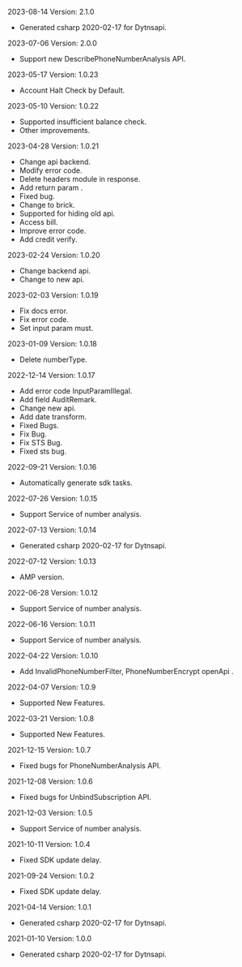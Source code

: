2023-08-14 Version: 2.1.0
- Generated csharp 2020-02-17 for Dytnsapi.

2023-07-06 Version: 2.0.0
- Support new DescribePhoneNumberAnalysis API.

2023-05-17 Version: 1.0.23
- Account Halt Check by Default.

2023-05-10 Version: 1.0.22
- Supported insufficient balance check.
- Other improvements.

2023-04-28 Version: 1.0.21
- Change api backend.
- Modify error code.
- Delete headers module in response.
- Add return param .
- Fixed bug.
- Change to brick.
- Supported for hiding old api.
- Access bill.
- Improve error code.
- Add credit verify.

2023-02-24 Version: 1.0.20
- Change backend api.
- Change to new api.

2023-02-03 Version: 1.0.19
- Fix docs error.
- Fix error code.
- Set input param must.

2023-01-09 Version: 1.0.18
- Delete numberType.

2022-12-14 Version: 1.0.17
- Add error code InputParamIllegal.
- Add field AuditRemark.
- Change new api.
- Add date transform.
- Fixed Bugs.
- Fix Bug.
- Fix STS Bug.
- Fixed sts bug.

2022-09-21 Version: 1.0.16
- Automatically generate sdk tasks.

2022-07-26 Version: 1.0.15
- Support Service of number analysis.

2022-07-13 Version: 1.0.14
- Generated csharp 2020-02-17 for Dytnsapi.

2022-07-12 Version: 1.0.13
- AMP version.

2022-06-28 Version: 1.0.12
- Support Service of number analysis.

2022-06-16 Version: 1.0.11
- Support Service of number analysis.

2022-04-22 Version: 1.0.10
- Add InvalidPhoneNumberFilter, PhoneNumberEncrypt openApi .

2022-04-07 Version: 1.0.9
- Supported New Features.

2022-03-21 Version: 1.0.8
- Supported New Features.

2021-12-15 Version: 1.0.7
- Fixed bugs for PhoneNumberAnalysis API.

2021-12-08 Version: 1.0.6
- Fixed bugs for UnbindSubscription API.

2021-12-03 Version: 1.0.5
- Support Service of number analysis.

2021-10-11 Version: 1.0.4
- Fixed SDK update delay.

2021-09-24 Version: 1.0.2
- Fixed SDK update delay.

2021-04-14 Version: 1.0.1
- Generated csharp 2020-02-17 for Dytnsapi.

2021-01-10 Version: 1.0.0
- Generated csharp 2020-02-17 for Dytnsapi.

